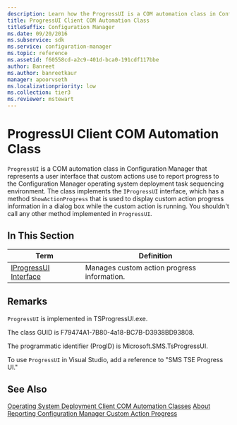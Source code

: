```yaml
---
description: Learn how the ProgressUI is a COM automation class in Configuration Manager that represents a user interface that custom actions use to report progress to the Configuration Manager operating system deployment task sequencing environment.
title: ProgressUI Client COM Automation Class
titleSuffix: Configuration Manager
ms.date: 09/20/2016
ms.subservice: sdk
ms.service: configuration-manager
ms.topic: reference
ms.assetid: f60558cd-a2c9-401d-bca0-191cdf117bbe
author: Banreet
ms.author: banreetkaur
manager: apoorvseth
ms.localizationpriority: low
ms.collection: tier3
ms.reviewer: mstewart
---
```

# ProgressUI Client COM Automation Class
`ProgressUI` is a COM automation class in Configuration Manager that represents a user interface that custom actions use to report progress to the Configuration Manager operating system deployment task sequencing environment. The class implements the `IProgressUI` interface, which has a method `ShowActionProgress` that is used to display custom action progress information in a dialog box while the custom action is running. You shouldn't call any other method implemented in `ProgressUI`.

## In This Section

|Term|Definition|
|----------|----------------|
|[IProgressUI Interface](../../../../../develop/reference/core/clients/client-classes/iprogressui-interface.md)|Manages custom action progress information.|

## Remarks
 `ProgressUI` is implemented in TSProgressUI.exe.

 The class GUID is F79474A1-7B80-4a18-BC7B-D3938BD93808.

 The programmatic identifier (ProgID) is Microsoft.SMS.TsProgressUI.

 To use `ProgressUI` in Visual Studio, add a reference to "SMS TSE Progress UI."

## See Also
 [Operating System Deployment Client COM Automation Classes](../../../../../develop/reference/core/clients/client-classes/operating-system-deployment-client-com-automation-classes.md)
 [About Reporting Configuration Manager Custom Action Progress](../../../../../develop/osd/about-reporting-configuration-manager-custom-action-progress.md)
